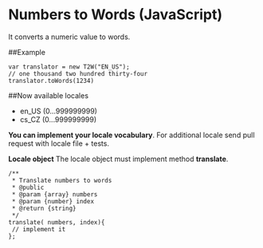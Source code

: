 # Numbers to Words (JavaScript)
It converts a numeric value to words.

##Example
```
var translator = new T2W("EN_US");
// one thousand two hundred thirty-four
translator.toWords(1234)
```

##Now available locales
 - en_US	(0...999999999)
 - cs_CZ	(0...999999999)
 
**You can implement your locale vocabulary**. For additional locale send pull request with locale file + tests.
 
**Locale object**
The locale object must implement method **translate**.
```
/**
 * Translate numbers to words
 * @public
 * @param {array} numbers
 * @param {number} index
 * @return {string}
 */
translate( numbers, index){
 // implement it
};
```
